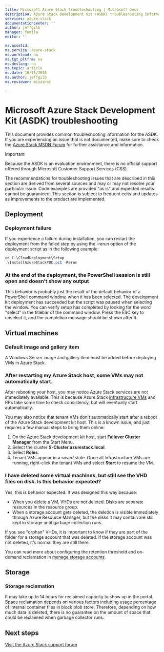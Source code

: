 ```yaml
---
title: Microsoft Azure Stack troubleshooting | Microsoft Docs
description: Azure Stack Development Kit (ASDK) troubleshooting information.
services: azure-stack
documentationcenter: ''
author: jeffgilb
manager: femila
editor: ''

ms.assetid: 
ms.service: azure-stack
ms.workload: na
ms.tgt_pltfrm: na
ms.devlang: na
ms.topic: article
ms.date: 10/15/2018
ms.author: jeffgilb
ms.reviewer: misainat

---
```

# Microsoft Azure Stack Development Kit (ASDK) troubleshooting
This document provides common troubleshooting information for the ASDK. If you are experiencing an issue that is not documented, make sure to check the [Azure Stack MSDN Forum](https://social.msdn.microsoft.com/Forums/azure/home?forum=azurestack) for further assistance and information.  

> [!IMPORTANT]
> Because the ASDK is an evaluation environment, there is no official support offered through Microsoft Customer Support Services (CSS).

The recommendations for troubleshooting issues that are described in this section are derived from several sources and may or may not resolve your particular issue. Code examples are provided "as is" and expected results cannot be guaranteed. This section is subject to frequent edits and updates as improvements to the product are implemented.

## Deployment
### Deployment failure
If you experience a failure during installation, you can restart the deployment from the failed step by using the -rerun option of the deployment script as in the following example:

  ```powershell
  cd C:\CloudDeployment\Setup
  .\InstallAzureStackPOC.ps1 -Rerun
  ```

### At the end of the deployment, the PowerShell session is still open and doesn’t show any output
This behavior is probably just the result of the default behavior of a PowerShell command window, when it has been selected. The development kit deployment has succeeded but the script was paused when selecting the window. You can verify setup has completed by looking for the word "select" in the titlebar of the command window. Press the ESC key to unselect it, and the completion message should be shown after it.

## Virtual machines
### Default image and gallery item
A Windows Server image and gallery item must be added before deploying VMs in Azure Stack.

### After restarting my Azure Stack host, some VMs may not automatically start.
After rebooting your host, you may notice Azure Stack services are not immediately available. This is because Azure Stack [infrastructure VMs](asdk-architecture.md#virtual-machine-roles) and RPs take some time to check consistency, but will eventually start automatically.

You may also notice that tenant VMs don't automatically start after a reboot of the Azure Stack development kit host. This is a known issue, and just requires a few manual steps to bring them online:

1.  On the Azure Stack development kit host, start **Failover Cluster Manager** from the Start Menu.
2.  Select the cluster **S-Cluster.azurestack.local**.
3.  Select **Roles**.
4.  Tenant VMs appear in a *saved* state. Once all Infrastructure VMs are running, right-click the tenant VMs and select **Start** to resume the VM.

### I have deleted some virtual machines, but still see the VHD files on disk. Is this behavior expected?
Yes, this is behavior expected. It was designed this way because:

* When you delete a VM, VHDs are not deleted. Disks are separate resources in the resource group.
* When a storage account gets deleted, the deletion is visible immediately through Azure Resource Manager, but the disks it may contain are still kept in storage until garbage collection runs.

If you see "orphan" VHDs, it is important to know if they are part of the folder for a storage account that was deleted. If the storage account was not deleted, it's normal they are still there.

You can read more about configuring the retention threshold and on-demand reclamation in [manage storage accounts](../azure-stack-manage-storage-accounts.md).

## Storage
### Storage reclamation
It may take up to 14 hours for reclaimed capacity to show up in the portal. Space reclamation depends on various factors including usage percentage of internal container files in block blob store. Therefore, depending on how much data is deleted, there is no guarantee on the amount of space that could be reclaimed when garbage collector runs.

## Next steps
[Visit the Azure Stack support forum](https://social.msdn.microsoft.com/Forums/azure/home?forum=azurestack)
